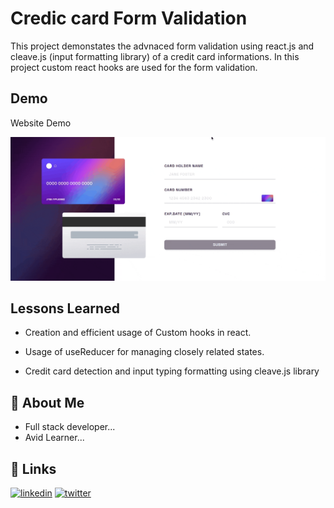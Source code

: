 # Credic card Form Validation

This project demonstates the advnaced form validation using react.js and cleave.js (input formatting library) of a credit card informations. In this project custom react hooks are used for the form validation.

## Demo

Website Demo

![](demo.gif)

## Lessons Learned

- Creation and efficient usage of Custom hooks in react.

- Usage of useReducer for managing closely related states.

- Credit card detection and input typing formatting using cleave.js library

## 🚀 About Me

- Full stack developer...
- Avid Learner...

## 🔗 Links

[![linkedin](https://img.shields.io/badge/linkedin-0A66C2?style=for-the-badge&logo=linkedin&logoColor=white)](https://www.linkedin.com/in/vishnunadh/)
[![twitter](https://img.shields.io/badge/twitter-1DA1F2?style=for-the-badge&logo=twitter&logoColor=white)](https://twitter.com/_VishnuNadh_)
